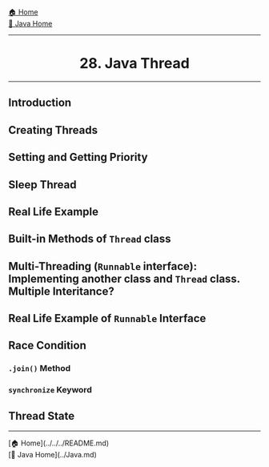 [🏠 Home](../../../README.md) <br/>
[🍵 Java Home](../Java.md)

<hr/>

<h1 style="text-align: center">28. Java Thread</h1>

<hr/>

## Introduction

## Creating Threads

## Setting and Getting Priority

## Sleep Thread

## Real Life Example

## Built-in Methods of `Thread` class

## Multi-Threading (`Runnable` interface): Implementing another class and `Thread` class. Multiple Interitance?

## Real Life Example of `Runnable` Interface

## Race Condition

### `.join()` Method
### `synchronize` Keyword
## Thread State


<hr/>
[🏠 Home](../../../README.md) <br/>
[🍵 Java Home](../Java.md)
